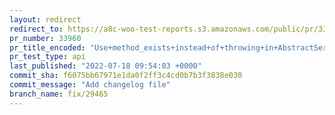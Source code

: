 ```yaml
---
layout: redirect
redirect_to: https://a8c-woo-test-reports.s3.amazonaws.com/public/pr/33960/api/index.html
pr_number: 33960
pr_title_encoded: "Use+method_exists+instead+of+throwing+in+AbstractServiceProvider%3A%3Areflect_class_or_callable"
pr_test_type: api
last_published: "2022-07-18 09:54:03 +0000"
commit_sha: f6075bb67971e1da0f2ff3c4cd0b7b3f3838e030
commit_message: "Add changelog file"
branch_name: fix/29465
---
```

